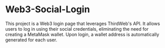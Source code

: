 # Web3-Social-Login
This project is a Web3 login page that leverages ThirdWeb's API. It allows users to log in using their social credentials, eliminating the need for creating a MetaMask wallet. Upon login, a wallet address is automatically generated for each user.
